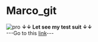 # Marco_git 
![pro](https://ru.freepik.com/icon/programmer_7966961#fromView=search&page=1&position=1&uuid=21527f8b-2b28-4691-813c-73ea48505608)
**↓↓ Let see my test suit ↓↓**  
---Go to this [link](https://iraguzov.github.io/Marco_git/allure-report/#)---
